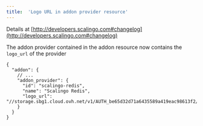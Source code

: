 ```yaml
---
title:	'Logo URL in addon provider resource'
---
```


Details at [http://developers.scalingo.com#changelog](http://developers.scalingo.com#changelog)

The addon provider contained in the addon resource now contains the `logo_url` of the provider

```
{
  "addon": {
    // ...
    "addon_provider": {
      "id": "scalingo-redis",
      "name": "Scalingo Redis",
      "logo_url": "//storage.sbg1.cloud.ovh.net/v1/AUTH_be65d32d71a6435589a419eac98613f2/scalingo/redis.png"
    }
  }
}
```
